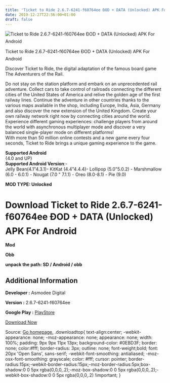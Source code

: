 ```yaml
---
title: 'Ticket to Ride 2.6.7-6241-f60764ee ÐOD + DATA (Unlocked) APK For Android'
date: 2019-12-27T22:56:00+01:00
draft: false
---
```


![Ticket to Ride 2.6.7-6241-f60764ee ÐOD + DATA (Unlocked) APK For Android](https://i1.wp.com/apkhome.net/wp-content/uploads/2019/11/Ticket-to-Ride.png "Ticket to Ride 2.6.7-6241-f60764ee ÐOD + DATA (Unlocked) APK For Android")

  

Ticket to Ride 2.6.7-6241-f60764ee ÐOD + DATA (Unlocked) APK For Android

Discover Ticket to Ride, the digital adaptation of the famous board game The Adventurers of the Rail.

Do not stay on the station platform and embark on an unprecedented rail adventure. Collect cars to take control of railroads connecting the different cities of the United States of America and relive the golden age of the first railway lines. Continue the adventure in other countries thanks to the various maps available in the shop, including Europe, India, Asia, Germany and also discover the new extension of the United Kingdom. Create your own railway network right now by connecting cities around the world.  
Experience different gaming experiences: challenge players from around the world with asynchronous multiplayer mode and discover a very balanced single-player mode on different platforms!  
With more than 50 million online contests and a new game every four seconds, Ticket to Ride brings a unique gaming experience to the game.

**Supported Android**  
{4.0 and UP}  
**Supported Android Version**:-  
Jelly Bean(4.1"4.3.1)- KitKat (4.4"4.4.4)- Lollipop (5.0"5.0.2) - Marshmallow (6.0 - 6.0.1) - Nougat (7.0 " 7.1.1) - Oreo (8.0-8.1) - Pie (9.0)

**MOD TYPE: Unlocked**

Download Ticket to Ride 2.6.7-6241-f60764ee ÐOD + DATA (Unlocked) APK For Android
==================================================================================

**Mod**

**Obb**

**unpack the path: SD / Android / obb**

Additional Information
----------------------

**Developer :** Asmodee Digital

**Version :** 2.6.7-6241-f60764ee

**Google Play :** [PlayStore](https://play.google.com/store/apps/details?id=com.daysofwonder.tt.android)

  

[Download Now](https://store4app.co/post/ticket-to-ride-2-6-7-6241-f60764ee-od-data-unlocked-apk-for-android_1574142384)

  
Source: [Go homepage.](https://store4app.co/post/ticket-to-ride-2-6-7-6241-f60764ee-od-data-unlocked-apk-for-android_1574142384) .downloadtop{ text-align:center; -webkit-appearance: none; -moz-appearance: none; appearance: none; width: 100%; padding: 9px 9px 11px 13px; background-color: #0EBD3F; border: none; color:#fff; border-radius: 3px; outline: none; font-weight;bold; font: 20px 'Open Sans', sans-serif; -webkit-font-smoothing: antialiased; -moz-osx-font-smoothing: grayscale; color: #fff; cursor: pointer; border-radius:15px;-webkit-border-radius:15px;-moz-border-radius:5px;box-shadow:0 0 5px rgba(0,0,0,.2);-moz-box-shadow:0 0 5px rgba(0,0,0,.2);-webkit-box-shadow:0 0 5px rgba(0,0,0,.2) !important; }